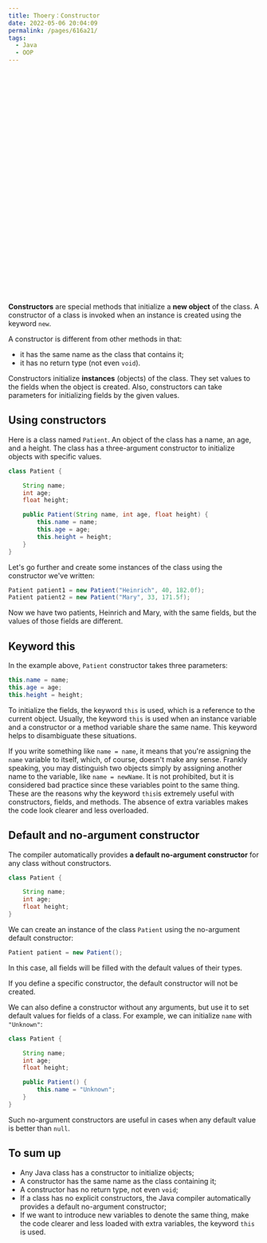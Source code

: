 ```yaml
---
title: Thoery：Constructor
date: 2022-05-06 20:04:09
permalink: /pages/616a21/
tags:
  - Java
  - OOP
---
```

<div style="background-image: url(https://cdn.jsdelivr.net/gh/JimFKppt/Pictures@master/static_files/img/milad-fakurian-UiiHVEyxtyA-unsplash.jpg); background-size: cover;">
    <iframe :src="$withBase('/markmap/Markmap_Theory：Constructor.html')" width="100%" height="450" frameborder="0" scrolling="No" leftmargin="0" topmargin="0"></iframe>
</div>

**Constructors** are special methods that initialize a **new object** of the class. A constructor of a class is invoked when an instance is created using the keyword `new`.

A constructor is different from other methods in that:

- it has the same name as the class that contains it;
- it has no return type (not even `void`).

Constructors initialize **instances** (objects) of the class. They set values to the fields when the object is created. Also, constructors can take parameters for initializing fields by the given values.

## Using constructors

Here is a class named `Patient`. An object of the class has a name, an age, and a height. The class has a three-argument constructor to initialize objects with specific values.

```java
class Patient {

    String name;
    int age;
    float height;

    public Patient(String name, int age, float height) {
        this.name = name;
        this.age = age;
        this.height = height;
    }
}
```

Let's go further and create some instances of the class using the constructor we've written:

```java
Patient patient1 = new Patient("Heinrich", 40, 182.0f);
Patient patient2 = new Patient("Mary", 33, 171.5f);
```

Now we have two patients, Heinrich and Mary, with the same fields, but the values of those fields are different.

## Keyword this

In the example above, `Patient` constructor takes three parameters:

```java
this.name = name;
this.age = age;
this.height = height;
```

To initialize the fields, the keyword `this` is used, which is a reference to the current object. Usually, the keyword `this` is used when an instance variable and a constructor or a method variable share the same name. This keyword helps to disambiguate these situations.

If you write something like `name = name`, it means that you're assigning the `name` variable to itself, which, of course, doesn't make any sense. Frankly speaking, you may distinguish two objects simply by assigning another name to the variable, like `name = newName`. It is not prohibited, but it is considered bad practice since these variables point to the same thing. These are the reasons why the keyword `this`is extremely useful with constructors, fields, and methods. The absence of extra variables makes the code look clearer and less overloaded.

## Default and no-argument constructor

The compiler automatically provides **a default no-argument constructor** for any class without constructors.

```java
class Patient {

    String name;
    int age;
    float height;
}
```

We can create an instance of the class `Patient` using the no-argument default constructor:

```java
Patient patient = new Patient();
```

In this case, all fields will be filled with the default values of their types.

If you define a specific constructor, the default constructor will not be created.

We can also define a constructor without any arguments, but use it to set default values for fields of a class. For example, we can initialize `name` with `"Unknown"`:

```java
class Patient {

    String name;
    int age;
    float height;

    public Patient() {
        this.name = "Unknown";
    }
}
```

Such no-argument constructors are useful in cases when any default value is better than `null`.

## To sum up

- Any Java class has a constructor to initialize objects;
- A constructor has the same name as the class containing it;
- A constructor has no return type, not even `void`;
- If a class has no explicit constructors, the Java compiler automatically provides a default no-argument constructor;
- If we want to introduce new variables to denote the same thing, make the code clearer and less loaded with extra variables, the keyword `this` is used.